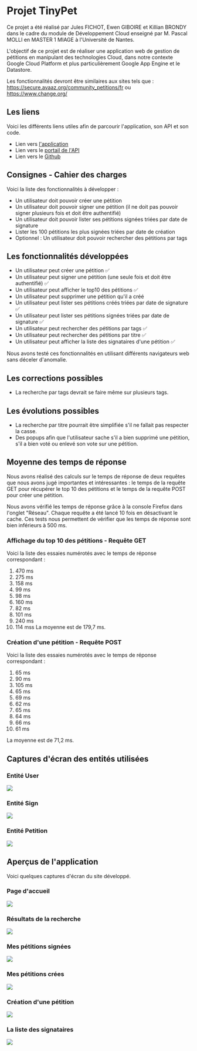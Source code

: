 # Projet TinyPet

Ce projet a été réalisé par Jules FICHOT, Ewen GIBOIRE et Killian BRONDY dans le cadre du module de Développement Cloud enseigné par M. Pascal MOLLI en MASTER 1 MIAGE à l'Université de Nantes.

L'objectif de ce projet est de réaliser une application web de gestion de pétitions en manipulant des technologies Cloud, dans notre contexte Google Cloud Platform et plus particulièrement Google App Engine et le Datastore.

Les fonctionnalités devront être similaires aux sites tels que : https://secure.avaaz.org/community_petitions/fr ou https://www.change.org/

## Les liens

Voici les différents liens utiles afin de parcourir l'application, son API et son code.

* Lien vers [l'application](https://light-result-300815.appspot.com/) 
* Lien vers le [portail de l'API](https://endpointsportal.light-result-300815.cloud.goog/) 
* Lien vers le [Github](https://github.com/Lordnewe/TP-WEBANDCLOUD/)

## Consignes - Cahier des charges

Voici la liste des fonctionnalités à développer :

* Un utilisateur doit pouvoir créer une pétition
* Un utilisateur doit pouvoir signer une pétition (il ne doit pas pouvoir signer plusieurs fois et doit être authentifié)
* Un utilisateur doit pouvoir lister ses pétitions signées triées par date de signature
* Lister les 100 pétitions les plus signées triées par date de création
* Optionnel : Un utilisateur doit pouvoir rechercher des pétitions par tags

## Les fonctionnalités développées

* Un utilisateur peut créer une pétition ✅
* Un utilisateur peut signer une pétition (une seule fois et doit être authentifié) ✅
* Un utilisateur peut afficher le top10 des pétitions ✅
* Un utilisateur peut supprimer une pétition qu'il a créé
* Un utilisateur peut lister ses pétitions créés triées par date de signature ✅
* Un utilisateur peut lister ses pétitions signées triées par date de signature ✅
* Un utilisateur peut rechercher des pétitions par tags ✅
* Un utilisateur peut rechercher des pétitions par titre ✅
* Un utilisateur peut afficher la liste des signataires d'une pétition ✅

Nous avons testé ces fonctionnalités en utilisant différents navigateurs web sans déceler d'anomalie.


## Les corrections possibles
* La recherche par tags devrait se faire même sur plusieurs tags.

## Les évolutions possibles
* La recherche par titre pourrait être simplifiée s'il ne fallait pas respecter la casse.
* Des popups afin que l'utilisateur sache s'il a bien supprimé une pétition, s'il a bien voté ou enlevé son vote sur une pétition.

## Moyenne des temps de réponse

Nous avons réalisé des calculs sur le temps de réponse de deux requêtes que nous avons jugé importantes et intéressantes : le temps de la requête GET pour récupérer le top 10 des pétitions et le temps de la requête POST pour créer une pétition.

Nous avons vérifié les temps de réponse grâce à la console Firefox dans l'onglet "Réseau".
Chaque requête a été lancé 10 fois en désactivant le cache.
Ces tests nous permettent de vérifier que les temps de réponse sont bien inférieurs à 500 ms.

### Affichage du top 10 des pétitions - Requête GET

Voici la liste des essaies numérotés avec le temps de réponse correspondant :

1. 470 ms
2. 275 ms
3. 158 ms
4. 99 ms
5. 98 ms
6. 160 ms
7. 82 ms
8. 101 ms
9. 240 ms
10. 114 mss
La moyenne est de 179,7 ms. 


### Création d'une pétition - Requête POST

Voici la liste des essaies numérotés avec le temps de réponse correspondant :

1. 65 ms
2. 90 ms
3. 105 ms
4. 65 ms
5. 69 ms
6. 62 ms
7. 65 ms
8. 64 ms
9. 66 ms
10. 61 ms

La moyenne est de 71,2 ms.


## Captures d'écran des entités utilisées

### Entité User
![](images_readme/user_entity.png)
### Entité Sign
![](images_readme/sign_entity.png)
### Entité Petition
![](images_readme/pet_entity.png)


## Aperçus de l'application

Voici quelques captures d'écran du site développé.

### Page d'accueil
![](images_readme/site_home.PNG)

### Résultats de la recherche
![](images_readme/site_search_result.PNG)

### Mes pétitions signées
![](images_readme/site_signed_pets.PNG)

### Mes pétitions crées
![](images_readme/site_created_pets.PNG)

### Création d'une pétition
![](images_readme/site_post_pet.PNG)

### La liste des signataires
![](images_readme/site_users_pets.PNG)